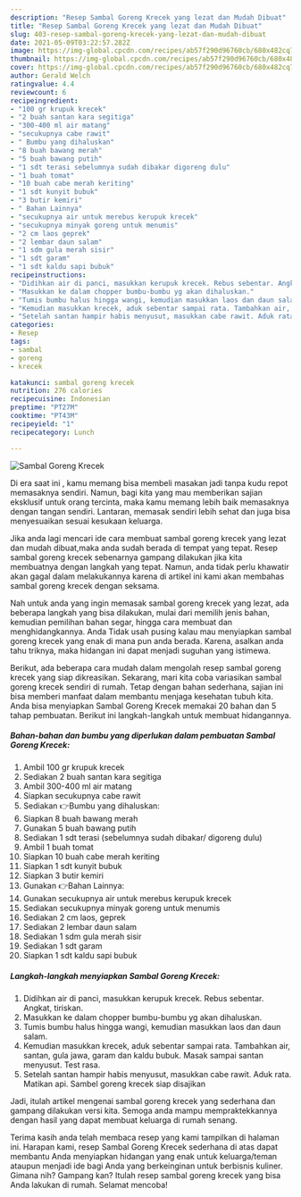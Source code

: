```yaml
---
description: "Resep Sambal Goreng Krecek yang lezat dan Mudah Dibuat"
title: "Resep Sambal Goreng Krecek yang lezat dan Mudah Dibuat"
slug: 403-resep-sambal-goreng-krecek-yang-lezat-dan-mudah-dibuat
date: 2021-05-09T03:22:57.282Z
image: https://img-global.cpcdn.com/recipes/ab57f290d96760cb/680x482cq70/sambal-goreng-krecek-foto-resep-utama.jpg
thumbnail: https://img-global.cpcdn.com/recipes/ab57f290d96760cb/680x482cq70/sambal-goreng-krecek-foto-resep-utama.jpg
cover: https://img-global.cpcdn.com/recipes/ab57f290d96760cb/680x482cq70/sambal-goreng-krecek-foto-resep-utama.jpg
author: Gerald Welch
ratingvalue: 4.4
reviewcount: 6
recipeingredient:
- "100 gr krupuk krecek"
- "2 buah santan kara segitiga"
- "300-400 ml air matang"
- "secukupnya cabe rawit"
- " Bumbu yang dihaluskan"
- "8 buah bawang merah"
- "5 buah bawang putih"
- "1 sdt terasi sebelumnya sudah dibakar digoreng dulu"
- "1 buah tomat"
- "10 buah cabe merah keriting"
- "1 sdt kunyit bubuk"
- "3 butir kemiri"
- " Bahan Lainnya"
- "secukupnya air untuk merebus kerupuk krecek"
- "secukupnya minyak goreng untuk menumis"
- "2 cm laos geprek"
- "2 lembar daun salam"
- "1 sdm gula merah sisir"
- "1 sdt garam"
- "1 sdt kaldu sapi bubuk"
recipeinstructions:
- "Didihkan air di panci, masukkan kerupuk krecek. Rebus sebentar. Angkat, tiriskan."
- "Masukkan ke dalam chopper bumbu-bumbu yg akan dihaluskan."
- "Tumis bumbu halus hingga wangi, kemudian masukkan laos dan daun salam."
- "Kemudian masukkan krecek, aduk sebentar sampai rata. Tambahkan air, santan, gula jawa, garam dan kaldu bubuk. Masak sampai santan menyusut. Test rasa."
- "Setelah santan hampir habis menyusut, masukkan cabe rawit. Aduk rata. Matikan api. Sambel goreng krecek siap disajikan"
categories:
- Resep
tags:
- sambal
- goreng
- krecek

katakunci: sambal goreng krecek 
nutrition: 276 calories
recipecuisine: Indonesian
preptime: "PT27M"
cooktime: "PT43M"
recipeyield: "1"
recipecategory: Lunch

---
```



![Sambal Goreng Krecek](https://img-global.cpcdn.com/recipes/ab57f290d96760cb/680x482cq70/sambal-goreng-krecek-foto-resep-utama.jpg)

Di era  saat ini , kamu memang bisa membeli masakan jadi tanpa kudu repot memasaknya sendiri. Namun, bagi kita yang mau memberikan sajian eksklusif untuk orang tercinta, maka kamu memang lebih baik memasaknya dengan tangan sendiri. Lantaran, memasak sendiri lebih sehat dan juga bisa menyesuaikan sesuai kesukaan keluarga.

Jika anda lagi mencari ide cara membuat sambal goreng krecek yang lezat dan mudah dibuat,maka anda sudah berada di tempat yang tepat. Resep sambal goreng krecek  sebenarnya gampang dilakukan jika kita membuatnya dengan langkah yang tepat. Namun, anda tidak perlu khawatir akan gagal dalam melakukannya 
karena di artikel ini kami akan membahas sambal goreng krecek dengan seksama.  



Nah untuk anda yang ingin memasak sambal goreng krecek yang lezat, ada beberapa langkah yang bisa dilakukan, mulai dari memilih jenis bahan, kemudian pemilihan bahan segar, hingga cara membuat dan menghidangkannya. Anda Tidak usah pusing kalau mau menyiapkan sambal goreng krecek yang enak di mana pun anda berada. Karena, asalkan anda  tahu triknya, maka hidangan ini dapat menjadi suguhan yang istimewa.

Berikut, ada beberapa cara mudah dalam mengolah resep sambal goreng krecek yang siap dikreasikan. Sekarang, mari kita coba variasikan sambal goreng krecek sendiri di rumah. Tetap dengan bahan sederhana, sajian ini bisa memberi manfaat dalam membantu menjaga kesehatan tubuh kita. Anda bisa menyiapkan Sambal Goreng Krecek memakai 20 bahan dan 5 tahap pembuatan. Berikut ini langkah-langkah untuk membuat hidangannya.

<!--inarticleads1-->

##### Bahan-bahan dan bumbu yang diperlukan dalam pembuatan Sambal Goreng Krecek:

1. Ambil 100 gr krupuk krecek
1. Sediakan 2 buah santan kara segitiga
1. Ambil 300-400 ml air matang
1. Siapkan secukupnya cabe rawit
1. Sediakan  👉Bumbu yang dihaluskan:
1. Siapkan 8 buah bawang merah
1. Gunakan 5 buah bawang putih
1. Sediakan 1 sdt terasi (sebelumnya sudah dibakar/ digoreng dulu)
1. Ambil 1 buah tomat
1. Siapkan 10 buah cabe merah keriting
1. Siapkan 1 sdt kunyit bubuk
1. Siapkan 3 butir kemiri
1. Gunakan  👉Bahan Lainnya:
1. Gunakan secukupnya air untuk merebus kerupuk krecek
1. Sediakan secukupnya minyak goreng untuk menumis
1. Sediakan 2 cm laos, geprek
1. Sediakan 2 lembar daun salam
1. Sediakan 1 sdm gula merah sisir
1. Sediakan 1 sdt garam
1. Siapkan 1 sdt kaldu sapi bubuk




<!--inarticleads2-->

##### Langkah-langkah menyiapkan Sambal Goreng Krecek:

1. Didihkan air di panci, masukkan kerupuk krecek. Rebus sebentar. Angkat, tiriskan.
1. Masukkan ke dalam chopper bumbu-bumbu yg akan dihaluskan.
1. Tumis bumbu halus hingga wangi, kemudian masukkan laos dan daun salam.
1. Kemudian masukkan krecek, aduk sebentar sampai rata. Tambahkan air, santan, gula jawa, garam dan kaldu bubuk. Masak sampai santan menyusut. Test rasa.
1. Setelah santan hampir habis menyusut, masukkan cabe rawit. Aduk rata. Matikan api. Sambel goreng krecek siap disajikan




Jadi, itulah artikel mengenai  sambal goreng krecek  yang sederhana dan gampang dilakukan versi kita. Semoga anda mampu mempraktekkannya dengan hasil yang dapat membuat keluarga di rumah senang. 

Terima kasih anda telah membaca resep yang kami tampilkan di halaman ini. Harapan kami, resep  Sambal Goreng Krecek sederhana di atas dapat membantu Anda menyiapkan hidangan yang enak untuk keluarga/teman ataupun menjadi ide bagi Anda yang berkeinginan untuk berbisnis kuliner. Gimana nih? Gampang kan? Itulah resep sambal goreng krecek yang bisa Anda lakukan di rumah. Selamat mencoba!

